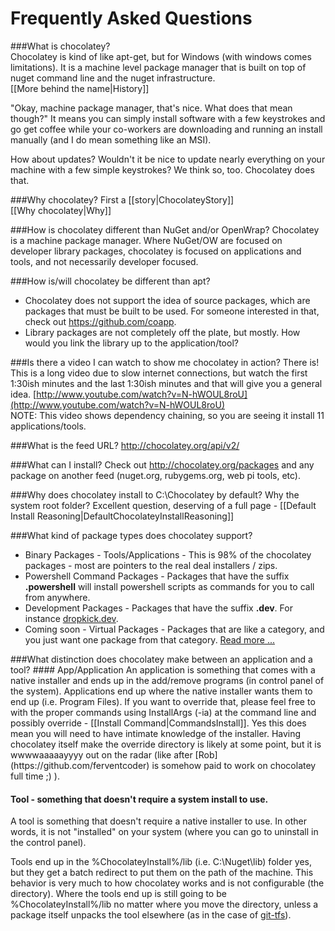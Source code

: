 # Frequently Asked Questions

###What is chocolatey?  
Chocolatey is kind of like apt-get, but for Windows (with windows comes limitations). It is a machine level package manager that is built on top of nuget command line and the nuget infrastructure.  
[[More behind the name|History]]

"Okay, machine package manager, that's nice. What does that mean though?" It means you can simply install software with a few keystrokes and go get coffee while your co-workers are downloading and running an install manually (and I do mean something like an MSI).  
  
How about updates? Wouldn't it be nice to update nearly everything on your machine with a few simple keystrokes? We think so, too.  Chocolatey does that.  
  
###Why chocolatey?
First a [[story|ChocolateyStory]]  
[[Why chocolatey|Why]]  
  
###How is chocolatey different than NuGet and/or OpenWrap?
Chocolatey is a machine package manager. Where NuGet/OW are focused on developer library packages, chocolatey is focused on applications and tools, and not necessarily developer focused.
  
###How is/will chocolatey be different than apt?  
  
 * Chocolatey does not support the idea of source packages, which are packages that must be built to be used. For someone interested in that, check out https://github.com/coapp.  
 * Library packages are not completely off the plate, but mostly. How would you link the library up to the application/tool?  
  
###Is there a video I can watch to show me chocolatey in action?
There is! This is a long video due to slow internet connections, but watch the first 1:30ish minutes and the last 1:30ish minutes and that will give you a general idea. [http://www.youtube.com/watch?v=N-hWOUL8roU](http://www.youtube.com/watch?v=N-hWOUL8roU)  
NOTE: This video shows dependency chaining, so you are seeing it install 11 applications/tools.  
  
###What is the feed URL?
http://chocolatey.org/api/v2/  
  
###What can I install?
Check out http://chocolatey.org/packages 
and any package on another feed (nuget.org, rubygems.org, web pi tools, etc).  
  
###Why does chocolatey install to C:\Chocolatey by default? Why the system root folder?
Excellent question, deserving of a full page - [[Default Install Reasoning|DefaultChocolateyInstallReasoning]]  
  
###What kind of package types does chocolatey support?
  
* Binary Packages - Tools/Applications - This is 98% of the chocolatey packages - most are pointers to the real deal installers / zips.  
* Powershell Command Packages - Packages that have the suffix **.powershell** will install powershell scripts as commands for you to call from anywhere.
* Development Packages - Packages that have the suffix **.dev**. For instance [dropkick.dev](http://nuget.org/list/packages/dropkick.dev).
* Coming soon - Virtual Packages - Packages that are like a category, and you just want one package from that category. [Read more ...](https://github.com/ferventcoder/nugetpackages/issues/30)
  
<a name="AppVsTool" />
###What distinction does chocolatey make between an application and a tool?  
#### App/Application  
An application is something that comes with a native installer and ends up in the add/remove programs (in control panel of the system).  
Applications end up where the native installer wants them to end up (i.e. Program Files).  If you want to override that, please feel free to with the proper commands using InstallArgs (-ia) at the command line and possibly override - [[Install Command|CommandsInstall]]. Yes this does mean you will need to have intimate knowledge of the installer. Having chocolatey itself make the override directory is likely at some point, but it is wwwwaaaaayyyy out on the radar (like after [Rob](https://github.com/ferventcoder) is somehow paid to work on chocolatey full time ;) ).  
  
#### Tool - something that doesn't require a system install to use.
A tool is something that doesn't require a native installer to use. In other words, it is not "installed" on your system (where you can go to uninstall in the control panel).  
  
Tools end up in the %ChocolateyInstall%/lib (i.e. C:\Nuget\lib) folder yes, but they get a batch redirect to put them on the path of the machine. This behavior is very much to how chocolatey works and is not configurable (the directory). Where the tools end up is still going to be %ChocolateyInstall%/lib no matter where you move the directory, unless a package itself unpacks the tool elsewhere (as in the case of [git-tfs](http://chocolatey.org/packages/gittfs)).  
  